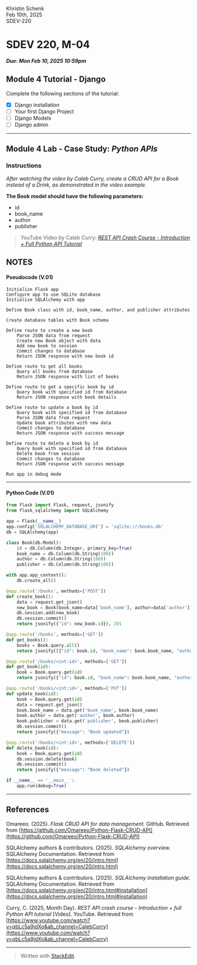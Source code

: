 Khristin Schenk<br>
Feb 10th, 2025<br>
SDEV-220<br>

# SDEV 220, M-04

***Due: Mon Feb 10, 2025 10:59pm***

## Module 4 Tutorial - Django 

Complete the following sections of the tutorial:
- [x] Django installation
- [ ] Your first Django Project
- [ ] Django Models
- [ ] Django admin

---

## Module 4 Lab - Case Study: *Python APIs*

### Instructions
*After watching the video by Caleb Curry, create a CRUD API for a Book instead of a Drink, as demonstrated in the video example.*

**The Book model should have the following parameters:**
- id
- book_name
- author
- publisher

> YouTube Video by Caleb Curry: *[REST API Crash Course - Introduction + Full Python API Tutorial](https://www.youtube.com/watch?v=qbLc5a9jdXo&ab_channel=CalebCurry)*


## NOTES

#### Pseudocode (V.01)

```pseudocode
Initialize Flask app
Configure app to use SQLite database
Initialize SQLAlchemy with app

Define Book class with id, book_name, author, and publisher attributes

Create database tables with Book schema

Define route to create a new book
    Parse JSON data from request
    Create new Book object with data
    Add new book to session
    Commit changes to database
    Return JSON response with new book id

Define route to get all books
    Query all books from database
    Return JSON response with list of books

Define route to get a specific book by id
    Query book with specified id from database
    Return JSON response with book details

Define route to update a book by id
    Query book with specified id from database
    Parse JSON data from request
    Update book attributes with new data
    Commit changes to database
    Return JSON response with success message

Define route to delete a book by id
    Query book with specified id from database
    Delete book from session
    Commit changes to database
    Return JSON response with success message

Run app in debug mode
```

---

#### Python Code (V.01)

```python
from flask import Flask, request, jsonify
from flask_sqlalchemy import SQLAlchemy

app = Flask(__name__)
app.config['SQLALCHEMY_DATABASE_URI'] = 'sqlite:///books.db'
db = SQLAlchemy(app)

class Book(db.Model):
    id = db.Column(db.Integer, primary_key=True)
    book_name = db.Column(db.String(100))
    author = db.Column(db.String(100))
    publisher = db.Column(db.String(100))

with app.app_context():
    db.create_all()

@app.route('/books', methods=['POST'])
def create_book():
    data = request.get_json()
    new_book = Book(book_name=data['book_name'], author=data['author'], publisher=data['publisher'])
    db.session.add(new_book)
    db.session.commit()
    return jsonify({"id": new_book.id}), 201

@app.route('/books', methods=['GET'])
def get_books():
    books = Book.query.all()
    return jsonify([{"id": book.id, "book_name": book.book_name, "author": book.author, "publisher": book.publisher} for book in books])

@app.route('/books/<int:id>', methods=['GET'])
def get_book(id):
    book = Book.query.get(id)
    return jsonify({"id": book.id, "book_name": book.book_name, "author": book.author, "publisher": book.publisher})

@app.route('/books/<int:id>', methods=['PUT'])
def update_book(id):
    book = Book.query.get(id)
    data = request.get_json()
    book.book_name = data.get('book_name', book.book_name)
    book.author = data.get('author', book.author)
    book.publisher = data.get('publisher', book.publisher)
    db.session.commit()
    return jsonify({"message": "Book updated"})

@app.route('/books/<int:id>', methods=['DELETE'])
def delete_book(id):
    book = Book.query.get(id)
    db.session.delete(book)
    db.session.commit()
    return jsonify({"message": "Book deleted"})

if __name__ == '__main__':
    app.run(debug=True)
```


---

##  References

Omareeo. (2025). _Flask CRUD API for data management._ GitHub. Retrieved from [https://github.com/Omareeo/Python-Flask-CRUD-API](https://github.com/Omareeo/Python-Flask-CRUD-API)

SQLAlchemy authors & contributors. (2025). _SQLAlchemy overview._ SQLAlchemy Documentation. Retrieved from [https://docs.sqlalchemy.org/en/20/intro.html](https://docs.sqlalchemy.org/en/20/intro.html)

SQLAlchemy authors & contributors. (2025). _SQLAlchemy installation guide._ SQLAlchemy Documentation. Retrieved from [https://docs.sqlalchemy.org/en/20/intro.html#installation](https://docs.sqlalchemy.org/en/20/intro.html#installation)

Curry, C. (2025, Month Day). _REST API crash course - Introduction + full Python API tutorial_ [Video]. YouTube. Retrieved from [https://www.youtube.com/watch?v=qbLc5a9jdXo&ab_channel=CalebCurry](https://www.youtube.com/watch?v=qbLc5a9jdXo&ab_channel=CalebCurry)



---

> Written with [StackEdit](https://stackedit.io/).
